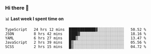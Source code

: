 ### Hi there 👋

<!--
**DBvc/DBvc** is a ✨ _special_ ✨ repository because its `README.md` (this file) appears on your GitHub profile.

Here are some ideas to get you started:

- 🔭 I’m currently working on ...
- 🌱 I’m currently learning ...
- 👯 I’m looking to collaborate on ...
- 🤔 I’m looking for help with ...
- 💬 Ask me about ...
- 📫 How to reach me: ...
- 😄 Pronouns: ...
- ⚡ Fun fact: ...
-->

📊 **Last week I spent time on**
<!--START_SECTION:waka-->
```text
TypeScript   24 hrs 12 mins  ████████████▓░░░░░░░░░░░░   50.52 % 
JSON         8 hrs 42 mins   ████▓░░░░░░░░░░░░░░░░░░░░   18.16 % 
YAML         6 hrs 27 mins   ███▒░░░░░░░░░░░░░░░░░░░░░   13.47 % 
JavaScript   2 hrs 39 mins   █▒░░░░░░░░░░░░░░░░░░░░░░░   05.56 % 
SCSS         2 hrs 15 mins   █▒░░░░░░░░░░░░░░░░░░░░░░░   04.72 % 
```
<!--END_SECTION:waka-->
